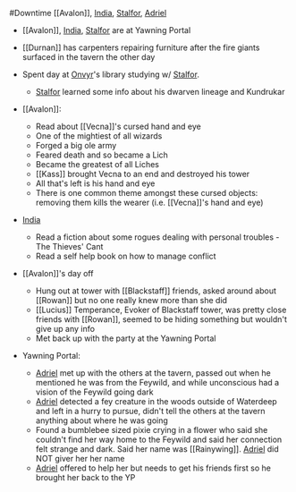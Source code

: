 #Downtime 
[[Avalon]], [India](PCs/Current/India.md), [Stalfor](PCs/Current/Stalfor.md), [Adriel](PCs/Current/Adriel.md)

- [[Avalon]], [India](PCs/Current/India.md), [Stalfor](PCs/Current/Stalfor.md) are at Yawning Portal
- [[Durnan]] has carpenters repairing furniture after the fire giants surfaced in the tavern the other day
- Spent day at [Onvyr](NPCs/Living/Onvyr.md)'s library studying w/ [Stalfor](PCs/Current/Stalfor.md). 
	- [Stalfor](PCs/Current/Stalfor.md) learned some info about his dwarven lineage and Kundrukar
- [[Avalon]]:
	- Read about [[Vecna]]'s cursed hand and eye
	- One of the mightiest of all wizards
	- Forged a big ole army
	- Feared death and so became a Lich
	- Became the greatest of all Liches
	- [[Kass]] brought Vecna to an end and destroyed his tower
	- All that's left is his hand and eye
	- There is one common theme amongst these cursed objects: removing them kills the wearer (i.e. [[Vecna]]'s hand and eye)
- [India](PCs/Current/India.md)
	- Read a fiction about some rogues dealing with personal troubles - The Thieves' Cant
	- Read a self help book on how to manage conflict

- [[Avalon]]'s day off
	- Hung out at tower with [[Blackstaff]] friends, asked around about [[Rowan]] but no one really knew more than she did
	- [[Lucius]] Temperance, Evoker of Blackstaff tower, was pretty close friends with [[Rowan]], seemed to be hiding something but wouldn't give up any info
	- Met back up with the party at the Yawning Portal

- Yawning Portal:
	- [Adriel](PCs/Current/Adriel.md) met up with the others at the tavern, passed out when he mentioned he was from the Feywild, and while unconscious had a vision of the Feywild going dark
	- [Adriel](PCs/Current/Adriel.md) detected a fey creature in the woods outside of Waterdeep and left in a hurry to pursue, didn't tell the others at the tavern anything about where he was going
	- Found a bumblebee sized pixie crying in a flower who said she couldn't find her way home to the Feywild and said her connection felt strange and dark. Said her name was [[Rainywing]]. [Adriel](PCs/Current/Adriel.md) did NOT giver her her name
	- [Adriel](PCs/Current/Adriel.md) offered to help her but needs to get his friends first so he brought her back to the YP